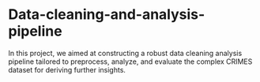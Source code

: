 # Data-cleaning-and-analysis-pipeline
In this project, we aimed at constructing a robust data cleaning analysis pipeline tailored to preprocess, analyze, and evaluate the complex CRIMES dataset for deriving further insights.
